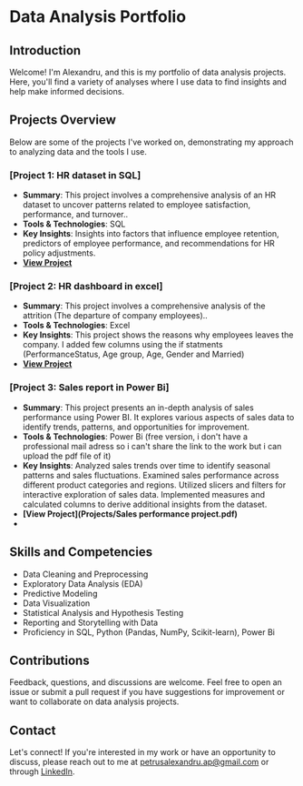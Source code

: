 # Data Analysis Portfolio

## Introduction
Welcome! I'm Alexandru, and this is my portfolio of data analysis projects. Here, you'll find a variety of analyses where I use data to find insights and help make informed decisions.

## Projects Overview
Below are some of the projects I've worked on, demonstrating my approach to analyzing data and the tools I use.

### [Project 1: HR dataset in SQL]
- **Summary**: This project involves a comprehensive analysis of an HR dataset to uncover patterns related to employee satisfaction, performance, and turnover..
- **Tools & Technologies**: SQL
- **Key Insights**: Insights into factors that influence employee retention, predictors of employee performance, and recommendations for HR policy adjustments.
- **[View Project](Projects/HRD_SQL)**

### [Project 2: HR dashboard in excel]
- **Summary**: This project involves a comprehensive analysis of the attrition (The departure of company employees)..
- **Tools & Technologies**: Excel
- **Key Insights**: This project shows the reasons why employees leaves the company. I added few columns using the if statments (PerformanceStatus, Age group, Age, Gender and Married)
- **[View Project](https://1drv.ms/x/s!AuuowC4Pxv7UklouF6WJ5UU6Y1lu?e=RcLink)**

### [Project 3: Sales report in Power Bi]
- **Summary**: This project presents an in-depth analysis of sales performance using Power BI. It explores various aspects of sales data to identify trends, patterns, and opportunities for improvement.
- **Tools & Technologies**: Power Bi (free version, i don't have a professional mail adress so i can't share the link to the work but i can upload the pdf file of it)
- **Key Insights**: Analyzed sales trends over time to identify seasonal patterns and sales fluctuations.
                    Examined sales performance across different product categories and regions.
                    Utilized slicers and filters for interactive exploration of sales data.
                    Implemented measures and calculated columns to derive additional insights from the dataset.
- **[View Project](Projects/Sales performance project.pdf)**
- 
## Skills and Competencies
- Data Cleaning and Preprocessing
- Exploratory Data Analysis (EDA)
- Predictive Modeling
- Data Visualization
- Statistical Analysis and Hypothesis Testing
- Reporting and Storytelling with Data
- Proficiency in SQL, Python (Pandas, NumPy, Scikit-learn), Power Bi

## Contributions
Feedback, questions, and discussions are welcome. Feel free to open an issue or submit a pull request if you have suggestions for improvement or want to collaborate on data analysis projects.

## Contact
Let's connect! If you're interested in my work or have an opportunity to discuss, please reach out to me at petrusalexandru.ap@gmail.com or through [LinkedIn](www.linkedin.com/in/alexandru-petrus-25a16a203). 

